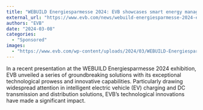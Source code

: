 ```yaml
---
title: "WEBUILD Energiesparmesse 2024: EVB showcases smart energy management solutions"
external_url: "https://www.evb.com/news/webuild-energiesparmesse-2024-evb-showcases-smart-energy-management-solutions/"
authors: "EVB"
date: "2024-03-08"
categories:
  - "Sponsored"
images:
  - "https://www.evb.com/wp-content/uploads/2024/03/WEBUILD-Energiesparmesse-2024-1-1.png"
---
```


In a recent presentation at the WEBUILD Energiesparmesse 2024 exhibition, EVB unveiled a series of groundbreaking solutions with its exceptional technological prowess and innovative capabilities. Particularly drawing widespread attention in intelligent electric vehicle (EV) charging and DC transmission and distribution solutions, EVB’s technological innovations have made a significant impact.